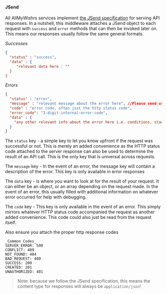 #### JSend

All AllMyWishrs services implement [the JSend specification](https://github.com/omniti-labs/jsend) for serving API responses. In a nutshell, this middleware attaches a JSend object to each request with `success` and `error` methods that can then be invoked later on. This means our responses usually follow the same general formats.

_Successes_

```json
{
  "status" : "success",
  "data" : {
     "relevant data here : ""
  }
}
```

_Errors_ 

```json
{
  "status" : "error",
  "message" : "relevant message about the error here", //Please send useful error messages not an error occured. Dont let thunder strike you
  "code" : "error code, often just the http status code",
  "error_code": "3-digit-internal-error-code",
  "data" : {
    "any other relevant info about the error here i.e. conditions, stack traces etc" : ""
  }
}
```

The `status` key - a simple key to let you know upfront if the request was successful or not. This is merely an added convenience as the HTTP status code attached to the server response can also be used to determine the result of an API call. This is the only key that is universal across requests.

The `message` key - In the event of an error, the message key will contain a description of the error. This key is only available in error responses

The `data` key - is where you want to look at for the result of your request. It can either be an object, or an array depending on the request made. In the event of an error, this usually filled with additional information on whatever error occurred for help with debugging.

The `code` key - This key is only available in the event of an error. This simply mirrors whatever HTTP status code accompanied the request as another added convenience. This code could also just be read from the request itself.

Also ensure you attach the proper http response codes

```
_Common Codes_
SERVER_ERROR: 500
CONFLICT: 409
NOT_FOUND: 404
BAD_REQUEST: 400
SUCCESS: 200
CREATED: 201
UNAUTHORIZED: 401
```


> Note: because we follow the JSend specification, this means the content type for responses will always be `application/json`!


